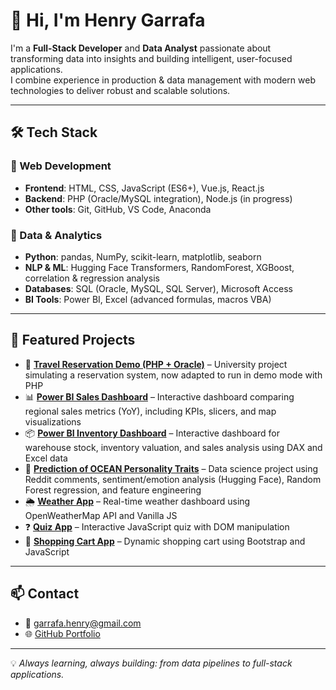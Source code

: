 # 👋 Hi, I'm Henry Garrafa  

I'm a **Full-Stack Developer** and **Data Analyst** passionate about transforming data into insights and building intelligent, user-focused applications.  
I combine experience in production & data management with modern web technologies to deliver robust and scalable solutions.  

---

## 🛠️ Tech Stack  

### 🔹 Web Development  
- **Frontend**: HTML, CSS, JavaScript (ES6+), Vue.js, React.js  
- **Backend**: PHP (Oracle/MySQL integration), Node.js (in progress)  
- **Other tools**: Git, GitHub, VS Code, Anaconda  

### 🔹 Data & Analytics  
- **Python**: pandas, NumPy, scikit-learn, matplotlib, seaborn  
- **NLP & ML**: Hugging Face Transformers, RandomForest, XGBoost, correlation & regression analysis  
- **Databases**: SQL (Oracle, MySQL, SQL Server), Microsoft Access  
- **BI Tools**: Power BI, Excel (advanced formulas, macros VBA)  

---

## 📂 Featured Projects  

- 🚌 [**Travel Reservation Demo (PHP + Oracle)**](https://github.com/HenryGarrafa/travel-reservation-demo-php) – University project simulating a reservation system, now adapted to run in demo mode with PHP  
- 📊 [**Power BI Sales Dashboard**](https://github.com/HenryGarrafa/dashboard-sales-powerbi) – Interactive dashboard comparing regional sales metrics (YoY), including KPIs, slicers, and map visualizations  
- 📦 [**Power BI Inventory Dashboard**](https://github.com/HenryGarrafa/logistic-application-powerBI) – Interactive dashboard for warehouse stock, inventory valuation, and sales analysis using DAX and Excel data  
- 🧠 [**Prediction of OCEAN Personality Traits**](https://github.com/HenryGarrafa/prediction-traits-personnalite-reddit) – Data science project using Reddit comments, sentiment/emotion analysis (Hugging Face), Random Forest regression, and feature engineering  
- 🌦️ [**Weather App**](https://github.com/HenryGarrafa/weather-app-js) – Real-time weather dashboard using OpenWeatherMap API and Vanilla JS  
- ❓ [**Quiz App**](https://github.com/HenryGarrafa/quiz-app-js) – Interactive JavaScript quiz with DOM manipulation  
- 🛒 [**Shopping Cart App**](https://github.com/HenryGarrafa/shopping-cart-js) – Dynamic shopping cart using Bootstrap and JavaScript  


---

## 📫 Contact  
- 📧 garrafa.henry@gmail.com 
- 🌐 [GitHub Portfolio](https://github.com/HenryGarrafa)  

---
💡 *Always learning, always building: from data pipelines to full-stack applications.*  
